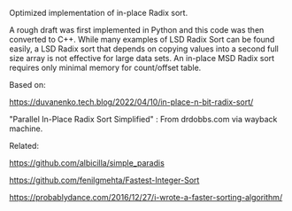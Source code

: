 Optimized implementation of in-place Radix sort.

A rough draft was first implemented in Python and this code was then converted to C++. While many examples of LSD Radix Sort can be found easily, a LSD Radix sort that depends on copying values into a second full size array is not effective for large data sets. An in-place MSD Radix sort requires only minimal memory for count/offset table.

Based on:

https://duvanenko.tech.blog/2022/04/10/in-place-n-bit-radix-sort/

"Parallel In-Place Radix Sort Simplified" : From drdobbs.com via wayback machine.

Related:

https://github.com/albicilla/simple_paradis

https://github.com/fenilgmehta/Fastest-Integer-Sort

https://probablydance.com/2016/12/27/i-wrote-a-faster-sorting-algorithm/

